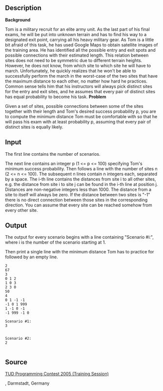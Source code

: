<h2>Description</h2><b>Background</b><p>
</p>Tom is a military recruit for an elite army unit. As the last part of his final exams, he will be put into unknown terrain and has to find his way to a designated exit point, carrying all his heavy military gear. 
As Tom is a little bit afraid of this task, he has used Google Maps to obtain satellite images of the training area. He has identified all the possible entry and exit spots and possible connections with their estimated length. This relation between sites does not need to be symmetric due to different terrain heights.
However, he does not know, from which site to which site he will have to march. Unfortunately, he quickly realizes that he won't be able to successfully perform the march in the worst-case of the two sites that have the maximum distance to each other, no matter how hard he practices.
Common sense tells him that his instructors will always pick distinct sites for the entry and exit sites, and he assumes that every pair of distinct sites has equal probability to become his task.
<b>Problem</b><p>
</p>Given a set of sites, possible connections between some of the sites together with their length and Tom's desired success probability p, you are to compute the minimum distance Tom must be comfortable with so that he will pass his exam with at least probability p, assuming that every pair of distinct sites is equally likely.<h2>Input</h2><p>The first line contains the number of scenarios.
</p>The next line contains an integer p (1 &lt;= p &lt;= 100) specifying Tom's minimum success probability. Then follows a line with the number of sites n (2 &lt;= n &lt;= 100). The subsequent n lines contain n integers each, separated by a space. The i-th line contains the distances from site i to all other sites, e.g. the distance from site i to site j can be found in the i-th line at position j. Distances are non-negative integers less than 1000. The distance from a site to itself will always be zero. If the distance between two sites is "-1" there is no direct connection between those sites in the corresponding direction. You can assume that every site can be reached somehow from every other site.<h2>Output</h2><p>The output for every scenario begins with a line containing "Scenario #i:", where i is the number of the scenario starting at 1.
</p>Then print a single line with the minimum distance Tom has to practice for followed by an empty line.<pre><code class="language-input1">2
67
3
0 1 2
1 0 3
2 3 0
50
4
0 1 -1 -1
-1 0 1 999
1 -1 0 -1
-1 999 -1 0</code></pre><pre><code class="language-output1">Scenario #1:
3

Scenario #2:
2</code></pre><h2>Source</h2><a href="searchproblem?field=source&amp;key=TUD+Programming+Contest+2005+%28Training+Session%29">TUD Programming Contest 2005 (Training Session)</a><p>, Darmstadt, Germany</p>